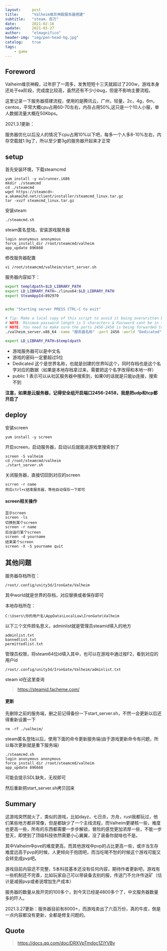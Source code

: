 ```yaml
---
layout:     post
title:      "Valheim维京神殿服务器搭建"
subtitle:   "steam，百万"
date:       2021-02-16
update:     2021-03-27
author:     "elmagnifico"
header-img: "img/pen-head-bg.jpg"
catalog:    true
tags:
    - game
---
```


## Foreword

Valheim维京神殿，过年肝了一周多，发售短短十三天就超过了200w，游戏本身还处于ea阶段，完成度比较高，虽然还有不少小bug，但是不影响主要流程。

这里记录一下服务器搭建流程，使用的是腾讯云，广州，轻量，2c，4g，6m，centos，平常大概cpu占用60-70左右，内存占用50%,这只是一个10人小服，单人数据流量大概在50Kbps。

2021.3.1更新：

服务器优化以后没人的情况下cpu占用10%以下吧，每多一个人多8-10%左右，内存空载就1.9g了，所以至少要3g的服务器开起来才正常



## setup

首先安装环境，下载steamcmd

```
yum install -y xulrunner.i686
mkdir ./steamcmd
cd ./steamcmd
wget https://steamcdn-a.akamaihd.net/client/installer/steamcmd_linux.tar.gz
tar -xvzf steamcmd_linux.tar.gz
```

安装steam

```
./steamcmd.sh
```

steam匿名登陆，安装游戏服务器

```
login anonymous anonymous
force_install_dir /root/steamcmd/valheim
app_update 896660
```

修改服务器配置

```
vi /root/steamcmd/valheim/start_server.sh
```

服务器内容如下：

```bash
export templdpath=$LD_LIBRARY_PATH
export LD_LIBRARY_PATH=./linux64:$LD_LIBRARY_PATH
export SteamAppId=892970


echo "Starting server PRESS CTRL-C to exit"

# Tip: Make a local copy of this script to avoid it being overwritten by steam.
# NOTE: Minimum password length is 5 characters & Password cant be in the server name.
# NOTE: You need to make sure the ports 2456-2458 is being forwarded to your server through your local router & firewall.
./valheim_server.x86_64 -name "服务器名称" -port 2456 -world "Dedicated" -password "password"  -public 1

export LD_LIBRARY_PATH=$templdpath
```

- 游戏服务器可以是中文名
- 游戏的密码一定要超过5位
- Dedicated 这个是世界名称，也就是创建的世界叫这个，同时存档也是这个名字对应的数据（如果是本地存档拿过来，需要把这个名字改得和本地一样）
- public 1 表示可以从社区服务器中搜索到，如果0的话就是只能ip连接，搜索不到



**注意，如果是云服务器，记得安全组开启端口2456-2458，我是把udp和tcp都开启了**



## deploy

安装screen

```
yum install -y screen
```

开启screen，启动服务器，启动以后就能进游戏里搜索到了

```
screen -S valheim
cd /root/steamcmd/valheim
./start_server.sh
```

关闭服务器，直接切回到对应的screen

```
scrren -r name
然后ctrl+c结束服务器，等他自动保存一下即可
```



#### screen相关操作

```
显示screen
screen -ls
切换到某个screen
screen -r name
后台运行某个screen
screen -d yourname
结束某个screen
screen -X -S yourname quit
```



## 其他问题

服务器存档所在：

```
/root/.config/unity3d/IronGate/Valheim
```

其中world就是世界的存档，对应替换或者保存即可

本地存档所在：

```
C:\Users\你的用户名\AppData\LocalLow\IronGate\Valheim
```

以下三个文件顾名思义，adminlist就是管理员steamid填入的地方

```
adminlist.txt
bannedlist.txt
permittedlist.txt
```

管理员权限，将steam64位id填入其中，也可以在游戏中通过按F2，看到对应的用户id

```
/root/.config/unity3d/IronGate/Valheim/adminlist.txt
```

steam id在这里查询

> https://steamid.facheme.com/



#### 更新

先删除之前的服务端，删之前记得备份一下start_server.sh，不然一会更新以后还得重新设置一下

```
rm -rf ./valheim/ 
```

steam匿名登陆以后，使用下面的命令更新服务端(由于游戏更新命令有问题，所以每次更新就是重下服务端)

```
./steamcmd.sh
login anonymous anonymous
force_install_dir /root/steamcmd/valheim
app_update 896660
```

可能会提示SDL缺失，无视即可

然后重新把start_server.sh拷贝回来



## Summary

这游戏突然就火了，类似的游戏，比如dayz，七日杀，方舟，rust我都玩过，他们某些地方都非常像，但是都缺少了一个主线流程，而Valheim更硬核一些，难度也更高一些，所有的东西都需要一步步解锁，冒险的感觉更加浓厚一些，不能一步登天，即使到了顶级科技依然需要小心翼翼，没了装备你就啥也不是。

其中Valheim中pve的难度更高，而其他游戏中pvp的占比更高一些，或许当生存难度远高于pvp的时候，人更倾向于抱团吧，而当吃喝不愁的时候这个游戏可能又会转变成pvp吧。

游戏目前内容还不完整，5本科技基本还没有任何内容，期待作者更新吧，游戏有一些机制还不完善，比如玩家自己可以带装备去别的服，传送门不允许传送矿（估计是减弱pvp或者说增加生产成本）

服务器的数量从我开完的100多个，到今天已经是4800多个了，中文服务器数量多的吓人。



2021.3.27更新：服务器目前有8000+，而游戏卖出了六百万份，真的牛皮，倒是一点内容都没有更新，全都是修复问题的。



## Quote

> https://docs.qq.com/doc/DRXVpTmdoc1ZiYVBv